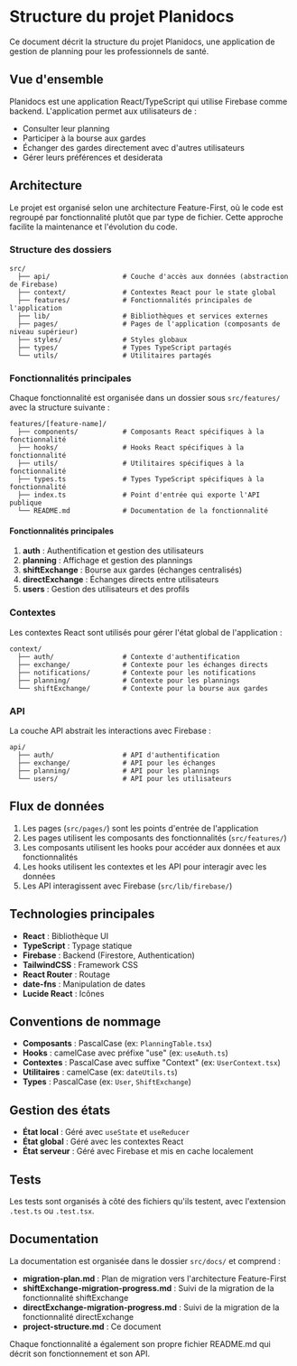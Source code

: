 # Structure du projet Planidocs

Ce document décrit la structure du projet Planidocs, une application de gestion de planning pour les professionnels de santé.

## Vue d'ensemble

Planidocs est une application React/TypeScript qui utilise Firebase comme backend. L'application permet aux utilisateurs de :

- Consulter leur planning
- Participer à la bourse aux gardes
- Échanger des gardes directement avec d'autres utilisateurs
- Gérer leurs préférences et desiderata

## Architecture

Le projet est organisé selon une architecture Feature-First, où le code est regroupé par fonctionnalité plutôt que par type de fichier. Cette approche facilite la maintenance et l'évolution du code.

### Structure des dossiers

```
src/
  ├── api/                  # Couche d'accès aux données (abstraction de Firebase)
  ├── context/              # Contextes React pour le state global
  ├── features/             # Fonctionnalités principales de l'application
  ├── lib/                  # Bibliothèques et services externes
  ├── pages/                # Pages de l'application (composants de niveau supérieur)
  ├── styles/               # Styles globaux
  ├── types/                # Types TypeScript partagés
  └── utils/                # Utilitaires partagés
```

### Fonctionnalités principales

Chaque fonctionnalité est organisée dans un dossier sous `src/features/` avec la structure suivante :

```
features/[feature-name]/
  ├── components/           # Composants React spécifiques à la fonctionnalité
  ├── hooks/                # Hooks React spécifiques à la fonctionnalité
  ├── utils/                # Utilitaires spécifiques à la fonctionnalité
  ├── types.ts              # Types TypeScript spécifiques à la fonctionnalité
  ├── index.ts              # Point d'entrée qui exporte l'API publique
  └── README.md             # Documentation de la fonctionnalité
```

#### Fonctionnalités principales

1. **auth** : Authentification et gestion des utilisateurs
2. **planning** : Affichage et gestion des plannings
3. **shiftExchange** : Bourse aux gardes (échanges centralisés)
4. **directExchange** : Échanges directs entre utilisateurs
5. **users** : Gestion des utilisateurs et des profils

### Contextes

Les contextes React sont utilisés pour gérer l'état global de l'application :

```
context/
  ├── auth/                 # Contexte d'authentification
  ├── exchange/             # Contexte pour les échanges directs
  ├── notifications/        # Contexte pour les notifications
  ├── planning/             # Contexte pour les plannings
  └── shiftExchange/        # Contexte pour la bourse aux gardes
```

### API

La couche API abstrait les interactions avec Firebase :

```
api/
  ├── auth/                 # API d'authentification
  ├── exchange/             # API pour les échanges
  ├── planning/             # API pour les plannings
  └── users/                # API pour les utilisateurs
```

## Flux de données

1. Les pages (`src/pages/`) sont les points d'entrée de l'application
2. Les pages utilisent les composants des fonctionnalités (`src/features/`)
3. Les composants utilisent les hooks pour accéder aux données et aux fonctionnalités
4. Les hooks utilisent les contextes et les API pour interagir avec les données
5. Les API interagissent avec Firebase (`src/lib/firebase/`)

## Technologies principales

- **React** : Bibliothèque UI
- **TypeScript** : Typage statique
- **Firebase** : Backend (Firestore, Authentication)
- **TailwindCSS** : Framework CSS
- **React Router** : Routage
- **date-fns** : Manipulation de dates
- **Lucide React** : Icônes

## Conventions de nommage

- **Composants** : PascalCase (ex: `PlanningTable.tsx`)
- **Hooks** : camelCase avec préfixe "use" (ex: `useAuth.ts`)
- **Contextes** : PascalCase avec suffixe "Context" (ex: `UserContext.tsx`)
- **Utilitaires** : camelCase (ex: `dateUtils.ts`)
- **Types** : PascalCase (ex: `User`, `ShiftExchange`)

## Gestion des états

- **État local** : Géré avec `useState` et `useReducer`
- **État global** : Géré avec les contextes React
- **État serveur** : Géré avec Firebase et mis en cache localement

## Tests

Les tests sont organisés à côté des fichiers qu'ils testent, avec l'extension `.test.ts` ou `.test.tsx`.

## Documentation

La documentation est organisée dans le dossier `src/docs/` et comprend :

- **migration-plan.md** : Plan de migration vers l'architecture Feature-First
- **shiftExchange-migration-progress.md** : Suivi de la migration de la fonctionnalité shiftExchange
- **directExchange-migration-progress.md** : Suivi de la migration de la fonctionnalité directExchange
- **project-structure.md** : Ce document

Chaque fonctionnalité a également son propre fichier README.md qui décrit son fonctionnement et son API.
